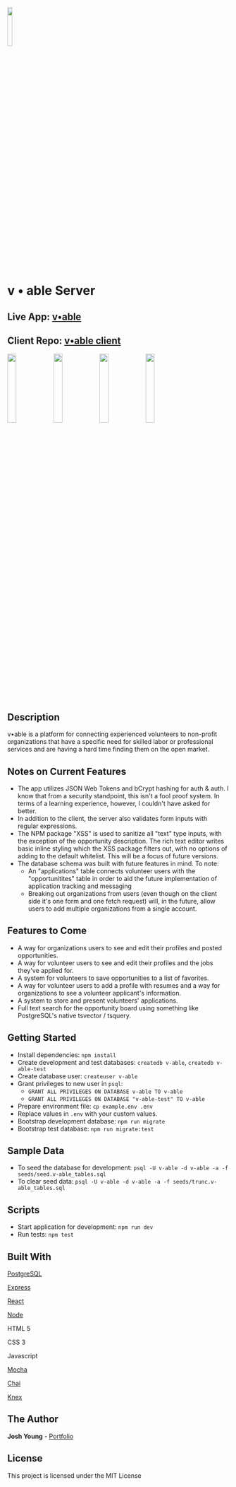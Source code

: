 <img src="http://vable.dev/assets/v-able-logo.svg" width="15%">

# v • able Server

## Live App: [v•able](https://vable.dev)

## Client Repo: [v•able client](https://github.com/JoshuaAYoung/v-able-client)

<p float="left"><img src="http://vable.dev/assets/MobileScreenshots/landing-screenshot.png" width="20%">  <img src="http://vable.dev/assets/MobileScreenshots/recruit-screenshot.png" width="20%"> <img src="http://vable.dev/assets/MobileScreenshots/oppboard-screenshot.png" width="20%"> <img src="http://vable.dev/assets/MobileScreenshots/details-screenshot.png" width="20%"></p>

## Description

v•able is a platform for connecting experienced volunteers to non-profit organizations that have a specific need for skilled labor or professional services and are having a hard time finding them on the open market.

## Notes on Current Features

- The app utilizes JSON Web Tokens and bCrypt hashing for auth & auth. I know that from a security standpoint, this isn't a fool proof system. In terms of a learning experience, however, I couldn't have asked for better.
- In addition to the client, the server also validates form inputs with regular expressions.
- The NPM package "XSS" is used to sanitize all "text" type inputs, with the exception of the opportunity description. The rich text editor writes basic inline styling which the XSS package filters out, with no options of adding to the default whitelist. This will be a focus of future versions.
- The database schema was built with future features in mind. To note:
  - An "applications" table connects volunteer users with the "opportunitites" table in order to aid the future implementation of application tracking and messaging
  - Breaking out organizations from users (even though on the client side it's one form and one fetch request) will, in the future, allow users to add multiple organizations from a single account.

## Features to Come

- A way for organizations users to see and edit their profiles and posted opportunities.
- A way for volunteer users to see and edit their profiles and the jobs they've applied for.
- A system for volunteers to save opportunities to a list of favorites.
- A way for volunteer users to add a profile with resumes and a way for organizations to see a volunteer applicant's information.
- A system to store and present volunteers' applications.
- Full text search for the opportunity board using something like PostgreSQL's native tsvector / tsquery.

## Getting Started

- Install dependencies: `npm install`
- Create development and test databases: `createdb v-able`, `createdb v-able-test`
- Create database user: `createuser v-able`
- Grant privileges to new user in `psql`:
  - `GRANT ALL PRIVILEGES ON DATABASE v-able TO v-able`
  - `GRANT ALL PRIVILEGES ON DATABASE "v-able-test" TO v-able`
- Prepare environment file: `cp example.env .env`
- Replace values in `.env` with your custom values.
- Bootstrap development database: `npm run migrate`
- Bootstrap test database: `npm run migrate:test`

## Sample Data

- To seed the database for development: `psql -U v-able -d v-able -a -f seeds/seed.v-able_tables.sql`
- To clear seed data: `psql -U v-able -d v-able -a -f seeds/trunc.v-able_tables.sql`

## Scripts

- Start application for development: `npm run dev`
- Run tests: `npm test`

## Built With

[PostgreSQL](https://www.postgresql.org/)

[Express](https://expressjs.com/)

[React](https://reactjs.org/)

[Node](https://nodejs.org/en/)

HTML 5

CSS 3

Javascript

[Mocha](https://mochajs.org/)

[Chai](https://www.chaijs.com/)

[Knex](http://knexjs.org/)

## The Author

**Josh Young** - [Portfolio](https://joshyoung.net)

## License

This project is licensed under the MIT License
